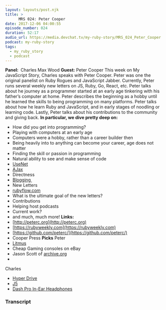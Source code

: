 ```yaml
---
layout: layouts/post.njk
title: >
      MRS 024: Peter Cooper
date: 2017-12-06 04:00:55
episode_number: 024
duration: 52:17
audio_url: https://media.devchat.tv/my-ruby-story/MRS_024_Peter_Cooper.mp3
podcast: my-ruby-story
tags: 
  - my_ruby_story
  - podcast
---
```


 **Panel:&nbsp;** Charles Max Wood **Guest:** Peter Cooper This week on My JavaScript Story, Charles speaks with Peter Cooper. Peter was one the original panelist on Ruby Rogues and JavaScript Jabber. Currently, Peter runs several weekly new letters on JS, Ruby, Go, React, etc. Peter talks about he journey as a programmer started at an early age tinkering with his father’s computer at home. Peter describes the beginning as a hobby until he learned the skills to being programming on many platforms. Peter talks about how he learn Ruby and JavaScript, and in early stages of noodling or learning code. Lastly, Peter talks about his contributions to the community and giving back. **In particular, we dive pretty deep on:**
- How did you get into programming?
- Playing with computers at an early age
- Computers were a hobby, rather than a career builder then
- Being heavily into to anything can become your career, age does not matter
- Finding the skill or passion in programming
- Natural ability to see and make sense of code
- [UseNet](https://en.wikipedia.org/wiki/Usenet)
- [AJax](https://en.wikipedia.org/wiki/Ajax_(programming))
- Directness
- [Blogging&nbsp;](https://rubyweekly.com)
- New Letters
- [rubyflow.com](http://rubyflow.com)
- What is the ultimate goal of the new letters?
- Contributions
- Helping host podcasts
- Current work?
- and much, much more!
**Links:&nbsp;**
- [http://peterc.org](http://peterc.org)
- [https://rubyweekly.com](https://rubyweekly.com)
- [https://github.com/peterc/](https://github.com/peterc/)
- Cooper Press
**Picks** Peter
- [Litmus](https://litmus.com)
- Cheap Gaming consoles on eBay
- Jason Scott of [archive.org](http://archive.org)
- 
Charles
- [Hyper Drive](https://www.hypershop.com/collections/hyperdrive)
- [J5](https://en.j5create.com)
- [Dash Pro In-Ear Headphones](http://Dash%20Pro%20In-Ear%20Headphones)



### Transcript

&nbsp;


